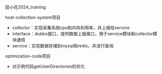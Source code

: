 田小花2024_training

host-collection-system项目

- collector：实现采集系统cpu和内存利用率，并上报给service
- interface：dubbo接口，提供数据上报接口，用于service模块和collector模块通信
- service：实现数据存储到mysql和redis，并进行查询



optimization-code项目

- 对示例代码getUserDirectories的优化
